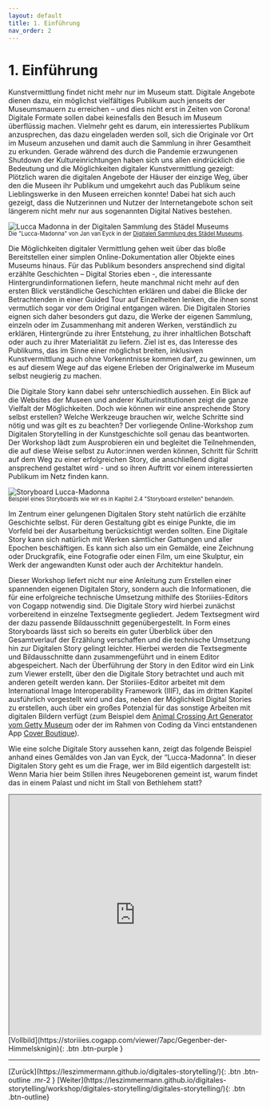```yaml
---
layout: default
title: 1. Einführung
nav_order: 2
---
```


# 1. Einführung
Kunstvermittlung findet nicht mehr nur im Museum statt. Digitale Angebote dienen dazu, ein möglichst vielfältiges Publikum auch jenseits der Museumsmauern zu erreichen – und dies nicht erst in Zeiten von Corona! Digitale Formate sollen dabei keinesfalls den Besuch im Museum überflüssig machen. Vielmehr geht es darum, ein interessiertes Publikum anzusprechen, das dazu eingeladen werden soll, sich die Originale vor Ort im Museum anzusehen und damit auch die Sammlung in ihrer Gesamtheit zu erkunden. Gerade während des durch die Pandemie erzwungenen Shutdown der Kultureinrichtungen haben sich uns allen eindrücklich die Bedeutung und die Möglichkeiten digitaler Kunstvermittlung gezeigt: Plötzlich waren die digitalen Angebote der Häuser der einzige Weg, über den die Museen ihr Publikum und umgekehrt auch das Publikum seine Lieblingswerke in den Museen erreichen konnte! Dabei hat sich auch gezeigt, dass die Nutzerinnen und Nutzer der Internetangebote schon seit längerem nicht mehr nur aus sogenannten Digital Natives bestehen.

![Lucca Madonna in der Digitalen Sammlung des Städel Museums](https://leszimmermann.github.io/digitales-storytelling/img/einfuehrung/Lucca-Madonna-Staedel.jpg)
<p style="font-size: 0.8em;margin-top:-15px;">Die "Lucca-Madonna" von Jan van Eyck in der <a href="https://sammlung.staedelmuseum.de/de/werk/lucca-madonna">Digitalen Sammlung des Städel Museums</a>.</p>

Die Möglichkeiten digitaler Vermittlung gehen weit über das bloße Bereitstellen einer simplen Online-Dokumentation aller Objekte eines Museums hinaus. Für das Publikum besonders ansprechend sind digital erzählte Geschichten – Digital Stories eben -, die interessante Hintergrundinformationen liefern, heute manchmal nicht mehr auf den ersten Blick verständliche Geschichten erklären und dabei die Blicke der Betrachtenden in einer Guided Tour auf Einzelheiten lenken, die ihnen sonst vermutlich sogar vor dem Original entgangen wären. Die Digitalen Stories eignen sich daher besonders gut dazu, die Werke der eigenen Sammlung, einzeln oder im Zusammenhang mit anderen Werken, verständlich zu erklären, Hintergründe zu ihrer Entstehung, zu ihrer inhaltlichen Botschaft oder auch zu ihrer Materialität zu liefern. Ziel ist es, das Interesse des Publikums, das im Sinne einer möglichst breiten, inklusiven Kunstvermittlung auch ohne Vorkenntnisse kommen darf, zu gewinnen, um es auf diesem Wege auf das eigene Erleben der Originalwerke im Museum selbst neugierig zu machen.

Die Digitale Story kann dabei sehr unterschiedlich aussehen. Ein Blick auf  die Websites der Museen und anderer Kulturinstitutionen zeigt die ganze Vielfalt der Möglichkeiten. Doch wie können wir eine ansprechende Story selbst erstellen? Welche Werkzeuge brauchen wir, welche Schritte sind nötig und was gilt es zu beachten? Der vorliegende Online-Workshop zum Digitalen Storytelling in der Kunstgeschichte soll genau das beantworten. Der Workshop lädt zum Ausprobieren ein und begleitet die Teilnehmenden, die auf diese Weise selbst zu Autor:innen werden können, Schritt für Schritt auf dem Weg zu einer erfolgreichen Story, die anschließend digital ansprechend gestaltet wird - und so ihren Auftritt vor einem interessierten Publikum im Netz finden kann.

![Storyboard Lucca-Madonna](https://leszimmermann.github.io/digitales-storytelling/storyboard/img/einfuehrung/Storyboard_Lucca-Madonna.jpg)
<p style="font-size: 0.8em;margin-top:-15px;">Beispiel eines Storyboards wie wir es in Kapitel 2.4 "Storyboard erstellen" behandeln.</p>

Im Zentrum einer gelungenen Digitalen Story steht natürlich die erzählte Geschichte selbst. Für deren Gestaltung gibt es einige Punkte, die im Vorfeld bei der Ausarbeitung berücksichtigt werden sollten. Eine Digitale Story kann sich natürlich mit Werken sämtlicher Gattungen und aller Epochen beschäftigen. Es kann sich also um ein Gemälde, eine Zeichnung oder Druckgrafik, eine Fotografie oder einen Film, um eine Skulptur, ein Werk der angewandten Kunst oder auch der Architektur handeln.

Dieser Workshop liefert nicht nur eine Anleitung zum Erstellen einer spannenden eigenen Digitalen Story, sondern auch die Informationen, die für eine erfolgreiche technische Umsetzung mithilfe des Storiiies-Editors von Cogapp notwendig sind. Die Digitale Story wird hierbei zunächst vorbereitend in einzelne Textsegmente gegliedert. Jedem Textsegment wird der dazu passende Bildausschnitt gegenübergestellt. In Form eines Storyboards lässt sich so bereits ein guter Überblick über den Gesamtverlauf der Erzählung verschaffen und die technische Umsetzung hin zur Digitalen Story gelingt leichter. Hierbei werden die Textsegmente und Bildausschnitte dann zusammengeführt und in einem Editor abgespeichert. Nach der Überführung der Story in den Editor wird ein Link zum Viewer erstellt, über den die Digitale Story betrachtet und auch mit anderen geteilt werden kann. Der Storiiies-Editor arbeitet mit dem International Image Interoperability Framework (IIIF), das im dritten Kapitel ausführlich vorgestellt wird und das, neben der Möglichkeit Digital Stories zu erstellen, auch über ein großes Potenzial für das sonstige Arbeiten mit digitalen Bildern verfügt (zum Beispiel dem [Animal Crossing Art Generator vom Getty Museum](https://experiments.getty.edu/ac-art-generator) oder der im Rahmen von Coding da Vinci entstandenen App [Cover Boutique](https://codingdavinci.de/projects/2019_sued/cover_boutique.html)).

Wie eine solche Digitale Story aussehen kann, zeigt das folgende Beispiel anhand eines Gemäldes von Jan van Eyck, der “Lucca-Madonna”. In dieser Digitalen Story geht es um die Frage, wer im Bild eigentlich dargestellt ist: Wenn Maria hier beim Stillen ihres Neugeborenen gemeint ist, warum findet das in einem Palast und nicht im Stall von Bethlehem statt?  

<iframe width="100%" height="480" src="https://storiiies.cogapp.com/viewer/7apc/Gegenber-der-Himmelsknigin?embed=true" title="Gegenüber der Himmelskönigin?"></iframe>
[Vollbild](https://storiiies.cogapp.com/viewer/7apc/Gegenber-der-Himmelsknigin){: .btn .btn-purple }

---

<span class="fs-8">
[Zurück](https://leszimmermann.github.io/digitales-storytelling/){: .btn .btn-outline .mr-2 } 
</span>
<span class="fs-8">
[Weiter](https://leszimmermann.github.io/digitales-storytelling/workshop/digitales-storytelling/digitales-storytelling/){: .btn .btn-outline}
</span>